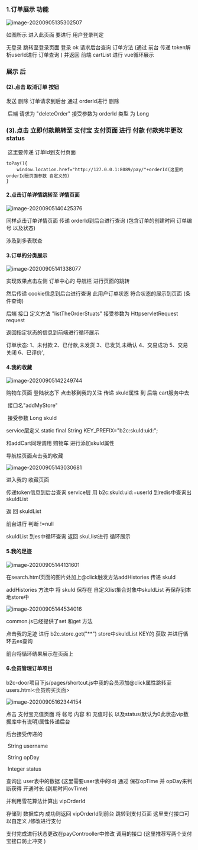 ### 1.订单展示 功能 



![image-20200905135302507](access\image-20200905135302507.png)

如图所示 进入此页面 要进行 用户登录判定 

无登录 跳转至登录页面 登录 ok 请求后台查询 订单方法 (通过 前台 传递 token解析userId进行 订单查询 ) 并返回 前端 cartList 进行 vue循环展示 

### 展示 后

#### (2).点击 取消订单 按钮

发送 删除 订单请求到后台 通过 orderId进行 删除 

​	后端 请求为 "deleteOrder"   接受参数为    orderId  类型 为 Long 



### (3).点击 立即付款跳转至 支付宝 支付页面 进行 付款 付款完毕更改 status 

​	这里要传递 订单Id到支付页面 

```
toPay(){
	window.location.href="http://127.0.0.1:8089/pay/"+orderId(这里的orderId是页面参数 自定义的)
}
```



#### 2.点击订单详情跳转至 详情页面 

![image-20200905140425376](access\image-20200905140425376.png)

同样点击订单详情页面 传递 orderId到后台进行查询 (包含订单的创建时间 订单编号 以及状态)

涉及到多表联查



#### 3.订单的分类展示

![image-20200905141338077](access\image-20200905141338077.png)



实现效果点击左侧 订单中心的 导航栏 进行页面的跳转 

然后传递 cookie信息到后台进行查询 此用户订单状态 符合状态的展示到页面 (条件查询)

后端 接口 定义方法 "listTheOrderStuats"  接受参数为 HttpservletRequest request 

返回指定状态的信息到前端进行循环展示 

订单状态: 1、未付款 2、已付款,未发货 3、已发货,未确认 4、交易成功 5、交易关闭 6、已评价',



#### 4.我的收藏

![image-20200905142249744](access\image-20200905142249744.png)

购物车页面 登陆状态下 点击移到我的关注 传递 skuId属性 到  后端 cart服务中去 

​						 接口名"addMyStore"  

​			 			接受参数 Long skuId



service层定义     static final String KEY_PREFIX="b2c:skuId:uid:";

和addCart同理调用 购物车 进行添加skuId属性

导航栏页面点击我的收藏

![image-20200905143030681](access\image-20200905143030681.png)

进入我的 收藏页面 

传递token信息到后台查询  service层 用  b2c:skuId:uid:+userId 到redis中查询出 skuIdList

返 回  skuIdList 

前台进行 判断 !=null 

 skuIdList  到es中循环查询  返回 skuLlist进行 循环展示



#### 5.我的足迹

![image-20200905144131601](access\image-20200905144131601.png)

在search.html页面的图片处加上@click触发方法addHistories  传递 skuId 

addHistories 方法中 将  skuId 保存在 自定义list集合对象中skuIdList  再保存到本地store中

![image-20200905144534016](access\image-20200905144534016.png)

common.js已经提供了set 和get 方法 

点击我的足迹 进行 b2c.store.get("**") store中skuIdList  KEY的 获取  并进行循环去es查询

前台将循环结果展示在页面上

#### 6.会员管理订单项目

b2c-door项目下js/pages/shortcut.js中我的会员添加@click属性跳转至 users.html<会员购买页面>

![image-20200905162344154](access\issjskdjks.png)



点击 支付宝充值页面 将 帐号 内容 和 充值时长 以及status(默认为0此状态vip数据库中有说明)属性传递后台 

后台接受传递的 

​							String username 

​							String opDay 

​							Integer status

查询出 user表中的数据 (这里需要user表中的Id)  通过 保存opTime 并 opDay来判断获得 开通时长 (到期时间ovTime)

并利用雪花算法计算出 vipOrderId

存储到 数据库内 成功则返回  vipOrderId到前台 跳转到支付页面 这里支付接口可以自定义 /修改进行支付 

支付完成进行状态更改在payControoller中修改 调用的接口 (这里推荐写两个支付宝接口防止冲突 ) 



